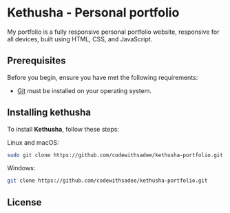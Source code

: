 # Kethusha - Personal portfolio

My portfolio is a fully responsive personal portfolio website, responsive for all devices, built using HTML, CSS, and JavaScript.


## Prerequisites

Before you begin, ensure you have met the following requirements:

* [Git](https://git-scm.com/downloads "Download Git") must be installed on your operating system.

## Installing kethusha

To install **Kethusha**, follow these steps:

Linux and macOS:

```bash
sudo git clone https://github.com/codewithsadee/kethusha-portfolio.git
```

Windows:

```bash
git clone https://github.com/codewithsadee/kethusha-portfolio.git
```


## License


